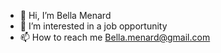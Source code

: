 - 👋 Hi, I’m Bella Menard
- 👀 I’m interested in a job opportunity 
- 📫 How to reach me Bella.menard@gmail.com

